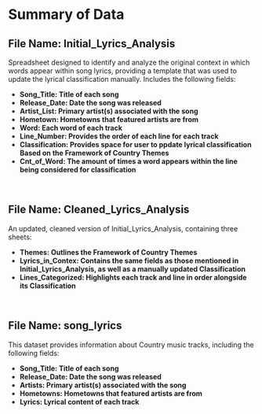 # Summary of Data

## File Name: Initial_Lyrics_Analysis
Spreadsheet designed to identify and analyze the original context in which words appear within song lyrics, providing a template that was used to update the lyrical classification manually. Includes the following fields:
- **Song_Title: Title of each song**
- **Release_Date: Date the song was released**
- **Artist_List: Primary artist(s) associated with the song**
- **Hometown: Hometowns that featured artists are from**
- **Word: Each word of each track**
- **Line_Number: Provides the order of each line for each track**
- **Classification: Provides space for user to ppdate lyrical classification Based on the Framework of Country Themes**
- **Cnt_of_Word: The amount of times a word appears within the line being considered for classification**

<br>

## File Name: Cleaned_Lyrics_Analysis
An updated, cleaned version of Initial_Lyrics_Analysis, containing three sheets:
- **Themes: Outlines the Framework of Country Themes**
- **Lyrics_in_Contex: Contains the same fields as those mentioned in Initial_Lyrics_Analysis, as well as a manually updated Classification**
- **Lines_Categorized: Highlights each track and line in order alongside its Classification**

<br>

## File Name: song_lyrics
This dataset provides information about Country music tracks, including the following fields:
- **Song_Title: Title of each song**
- **Release_Date: Date the song was released**
- **Artists: Primary artist(s) associated with the song**
- **Hometowns: Hometowns that featured artists are from**
- **Lyrics: Lyrical content of each track**

<br>


